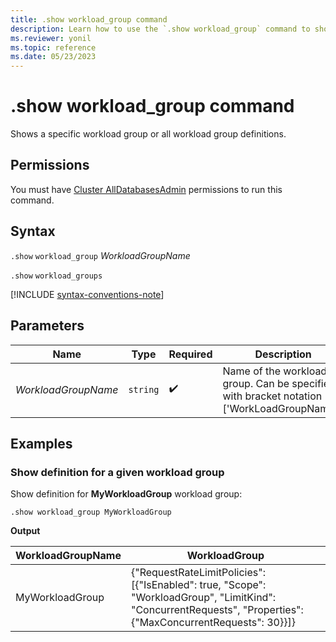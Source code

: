 ```yaml
---
title: .show workload_group command
description: Learn how to use the `.show workload_group` command to show the specified workload group definitions.
ms.reviewer: yonil
ms.topic: reference
ms.date: 05/23/2023
---
```

# .show workload_group command

Shows a specific workload group or all workload group definitions.

## Permissions

You must have [Cluster AllDatabasesAdmin](../management/access-control/role-based-access-control.md) permissions to run this command.

## Syntax

`.show` `workload_group` *WorkloadGroupName*

`.show` `workload_groups`

[!INCLUDE [syntax-conventions-note](../includes/syntax-conventions-note.md)]

## Parameters

| Name | Type | Required | Description |
|--|--|--|--|
| *WorkloadGroupName* | `string` |  :heavy_check_mark: | Name of the workload group. Can be specified with bracket notation ['WorkLoadGroupName']. |

## Examples

### Show definition for a given workload group

Show definition for **MyWorkloadGroup** workload group:

```kusto
.show workload_group MyWorkloadGroup
```

**Output**

| WorkloadGroupName | WorkloadGroup |
|--|--|
| MyWorkloadGroup | {"RequestRateLimitPolicies": [{"IsEnabled": true, "Scope": "WorkloadGroup", "LimitKind": "ConcurrentRequests", "Properties": {"MaxConcurrentRequests": 30}}]} |
